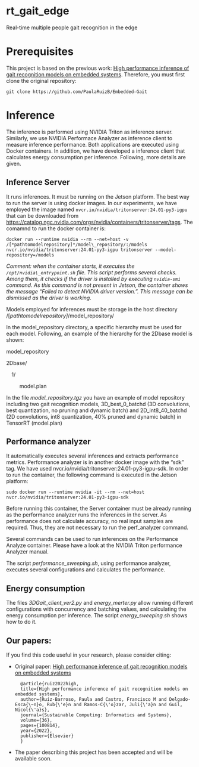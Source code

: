 # rt_gait_edge

Real-time multiple people gait recognition in the edge

# Prerequisites
This project is based on the previous work: [High performance inference of gait recognition models on embedded systems](https://www.sciencedirect.com/science/article/pii/S2210537922001457). Therefore, you must first clone the original repository:
```
git clone https://github.com/PaulaRuizB/Embedded-Gait
```

# Inference 

The inference is performed using NVIDIA Triton as inference server. Similarly, we use NVIDIA Performace Analyzer as inference client to measure inference performance. Both applications are executed using Docker containers. In addition, we have developed a inference client that calculates energy consumption per inference. Following, more details are given.

## Inference Server
It runs inferences. It must be running on the Jetson platform. The best way to run the server is using docker images. In our experiments, we have employed the image named `nvcr.io/nvidia/tritonserver:24.01-py3-igpu` that can be downloaded from <https://catalog.ngc.nvidia.com/orgs/nvidia/containers/tritonserver/tags>. The comamnd to run the docker container is:

```
docker run --runtime nvidia --rm --net=host -v /[*pathtomodelrepository]*/model\_repository/:/models nvcr.io/nvidia/tritonserver:24.01-py3-igpu tritonserver --model-repository=/models
```

_Comment: when the container starts, it executes the `/opt/nvidia\_entrypoint.sh` file. This script performs several checks. Among them, it checks if the driver is installed by executing `nvidia-smi` command. As this command is not present in Jetson, the container shows the message  “Failed to detect NVIDIA driver version.”. This message can be dismissed as the driver is working._

Models employed for inferences must be storage in the host directory /[*pathtomodelrepository]*/model\_repository/ 

In the model\_repository directory, a specific hierarchy must be used for each model. Following, an example of the hierarchy for the 2Dbase model is shown:

model\_repository

2Dbase/

`  `1/

`     `model.plan

In the file *model_repository.tgz* you have an example of model repository including two gait recognition models, 3D_best_0_batchd (3D convolutions, best quantization, no pruning and dynamic batch) and 2D_int8_40_batchd (2D convolutions, int8 quantization, 40% pruned and dynamic batch) in TensorRT (model.plan)

## Performance analyzer

It automatically executes several inferences and extracts performance metrics. Performance analyzer is in another docker image with the “sdk” tag. We have used nvcr.io/nvidia/tritonserver:24.01-py3-igpu-sdk. In order to run the container, the following command is executed in the Jetson platform:

```
sudo docker run --runtime nvidia -it --rm --net=host nvcr.io/nvidia/tritonserver:24.01-py3-igpu-sdk
```

Before running this container, the Server container must be already running as the performance analyzer runs the inferences in the server. As performance does not calculate accuracy, no real input samples are required. Thus, they are not necessary to run the perf\_analyzer command. 

Several commands can be used to run inferences on the Performance Analyze container. Please have a look at the NVIDIA Triton performance Analyzer manual.

The script *performance_sweeping.sh*, using performance analyzer, executes several configurations and calculates the performance. 

## Energy consumption

The files *3DGait_client_ver2.py* and *energy_merter.py* allow running different configurations with concurrency and batching values, and calculating the energy consumption per inference. The script *energy_sweeping.sh* shows how to do it. 

## Our papers: 

If you find this code useful in your research, please consider citing:

* Original paper: [High performance inference of gait recognition models on embedded systems](https://www.sciencedirect.com/science/article/pii/S2210537922001457)


        @article{ruiz2022high,
        title={High performance inference of gait recognition models on embedded systems},
        author={Ruiz-Barroso, Paula and Castro, Francisco M and Delgado-Esca{\~n}o, Rub{\'e}n and Ramos-C{\'o}zar, Juli{\'a}n and Guil, Nicol{\'a}s},
        journal={Sustainable Computing: Informatics and Systems},
        volume={36},
        pages={100814},
        year={2022},
        publisher={Elsevier}
        }

  
* The paper describing this project has been accepted and will be available soon.
